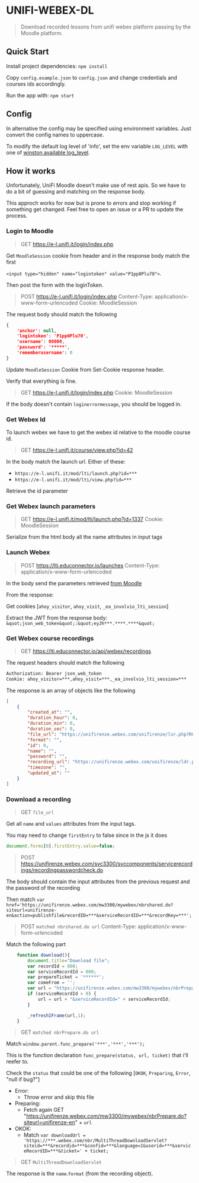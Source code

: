 # UNIFI-WEBEX-DL

> Download recorded lessons from unifi webex platform passing by the Moodle platform.

## Quick Start

Install project dependencies: `npm install`

Copy `config.example.json` to `config.json` and change credentials and courses ids accordingly.

Run the app with: `npm start`

## Config

In alternative the config may be specified using environment variables. Just convert the config names to uppercase.

To modify the default log level of 'info', set the env variable `LOG_LEVEL` with one of [winston available log_level](https://github.com/winstonjs/winston#logging-levels).

## How it works

Unfortunately, UniFi Moodle doesn't make use of rest apis. So we have to do a bit of guessing and matching on the response body.

This approch works for now but is prone to errors and stop working if something get changed. Feel free to open an issue or a PR to update the process.

### Login to Moodle

> GET <https://e-l.unifi.it/login/index.php>

Get `MoodleSession` cookie from header and in the response body match the first

`<input type="hidden" name="logintoken" value="P1pp0Plu70">`.

Then post the form with the loginToken.

> POST <https://e-l.unifi.it/login/index.php>
> Content-Type: application/x-www-form-urlencoded
> Cookie: MoodleSession

The request body should match the following

```json
{
    'anchor': null,
    'logintoken': 'P1pp0Plu70',
    'username': 00000,
    'password': '*****',
    'rememberusername': 0
}
```

Update `MoodleSession` Cookie from Set-Cookie response header.

Verify that everything is fine.

> GET <https://e-l.unifi.it/login/index.php>
> Cookie: MoodleSession

If the body doesn't contain `loginerrormessage`, you should be logged in.

### Get Webex Id

To launch webex we have to get the webex id relative to the moodle course id.

> GET <https://e-l.unifi.it/course/view.php?id=42>

In the body match the launch url. Either of these:

- `https://e-l.unifi.it/mod/lti/launch.php?id=***`
- `https://e-l.unifi.it/mod/lti/view.php?id=***`

Retrieve the id parameter

### Get Webex launch parameters

> GET <https://e-l.unifi.it/mod/lti/launch.php?id=1337>
> Cookie: MoodleSession

Serialize from the html body all the name attributes in input tags

### Launch Webex

> POST <https://lti.educonnector.io/launches>
> Content-Type: application/x-www-form-urlencoded

In the body send the parameters retrieved [from Moodle](#get-webex-launch-parameters)

From the response:

Get cookies [`ahoy_visitor`, `ahoy_visit`, `_ea_involvio_lti_session`]

Extract the JWT from the response body:
`&quot;json_web_token&quot;:&quot;eyJh***.****.****&quot;`

### Get Webex course recordings

> GET <https://lti.educonnector.io/api/webex/recordings>

The request headers should match the following

```html
Authorization: Bearer json_web_token
Cookie: ahoy_visitor=***,ahoy_visit=***,_ea_involvio_lti_session=***
```

The response is an array of objects like the following

```json
[
    {
        "created_at": "",
        "duration_hour": 0,
        "duration_min": 0,
        "duration_sec": 0,
        "file_url": "https://unifirenze.webex.com/unifirenze/lsr.php?RCID=******",
        "format": "",
        "id": 0,
        "name": "",
        "password": "",
        "recording_url": "https://unifirenze.webex.com/unifirenze/ldr.php?RCID=******",
        "timezone": "",
        "updated_at": ""
    }
]
```

### Download a recording

> GET `file_url`

Get all `name` and `values` attributes from the input tags.

You may need to change `firstEntry` to false since in the js it does

```js
document.forms[0].firstEntry.value=false;
```

> POST <https://unifirenze.webex.com/svc3300/svccomponents/servicerecordings/recordingpasswordcheck.do>

The body should contain the input attributes from the previous request and the password of the recording

Then match `var href='https://unifirenze.webex.com/mw3300/mywebex/nbrshared.do?siteurl=unifirenze-en&action=publishfile&recordID=***&serviceRecordID=***&recordKey=***';`

> POST `matched nbrshared.do url`
> Content-Type: application/x-www-form-urlencoded

Match the following part

```js
    function download(){
        document.title="Download file";
        var recordId = 000;
        var serviceRecordId = 000;
        var prepareTicket = '******';
        var comeFrom = '';
        var url = "https://unifirenze.webex.com/mw3300/mywebex/nbrPrepare.do?siteurl=unifirenze-en" + "&recordid=" + recordId+"&prepareTicket=" + prepareTicket;
        if (serviceRecordId > 0) {
            url = url + "&serviceRecordId=" + serviceRecordId;
        }

        _refreshIFrame(url,1);
    }
```

> GET `matched nbrPrepare.do url`

Match `window.parent.func_prepare('***','***','***');`

This is the function declaration `func_prepare(status, url, ticket)` that i'll reefer to.

Check the `status` that could be one of the following [`OKOK`, `Preparing`, `Error`, "null if bug?"]

- Error:
  - Throw error and skip this file
- Preparing:
  - Fetch again GET "https://unifirenze.webex.com/mw3300/mywebex/nbrPrepare.do?siteurl=unifirenze-en" + `url`
- OKOK:
  - Match `var downloadUrl = 'https://***.webex.com/nbr/MultiThreadDownloadServlet?siteid=***&recordid=***&confid=***&language=1&userid=***&serviceRecordID=***&ticket=' + ticket;`

> GET `MultiThreadDownloadServlet`

The response is the `name`.`format` (from the recording object).
